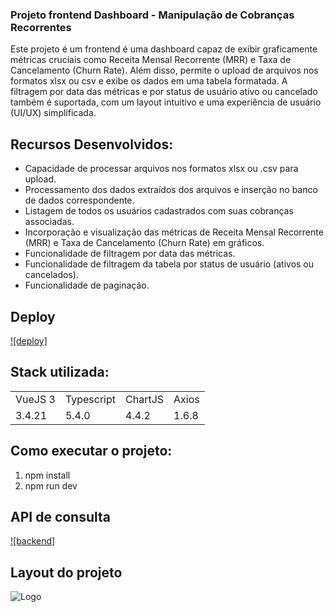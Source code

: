 ### Projeto frontend Dashboard - Manipulação de Cobranças Recorrentes

Este projeto é um frontend é uma dashboard capaz de exibir graficamente métricas cruciais como Receita Mensal Recorrente (MRR) e Taxa de Cancelamento (Churn Rate). Além disso, permite o upload de arquivos nos formatos xlsx ou csv e exibe os dados em uma tabela formatada. A filtragem por data das métricas e por status de usuário ativo ou cancelado também é suportada, com um layout intuitivo e uma experiência de usuário (UI/UX) simplificada.

## Recursos Desenvolvidos:

- Capacidade de processar arquivos nos formatos xlsx ou .csv para upload.
- Processamento dos dados extraídos dos arquivos e inserção no banco de dados correspondente.
- Listagem de todos os usuários cadastrados com suas cobranças associadas.
- Incorporação e visualização das métricas de Receita Mensal Recorrente (MRR) e Taxa de Cancelamento (Churn Rate) em gráficos.
- Funcionalidade de filtragem por data das métricas.
- Funcionalidade de filtragem da tabela por status de usuário (ativos ou cancelados).
- Funcionalidade de paginação.

## Deploy

[![deploy]](https://teste-frontend-copybase.vercel.app/)

## Stack utilizada:

<table>
  <tr>
    <td>VueJS 3</td>
    <td>Typescript</td>
    <td>ChartJS</td>
    <td>Axios</td>
  </tr>
  <tr>
    <td>3.4.21</td>
    <td>5.4.0</td>
    <td>4.4.2</td>
    <td>1.6.8</td>
  </tr>
</table>

## Como executar o projeto:

1. npm install
2. npm run dev

## API de consulta

[![backend]](https://github.com/buenomoreto/Teste-backend-copybase)

## Layout do projeto

![Logo](https://github.com/buenomoreto/Teste-frontend-copybase/layout/layout-1.png)
